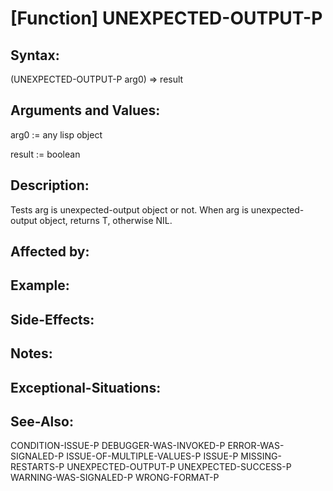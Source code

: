 # [Function] UNEXPECTED-OUTPUT-P

## Syntax:

(UNEXPECTED-OUTPUT-P arg0) => result

## Arguments and Values:

arg0 := any lisp object

result := boolean

## Description:
Tests arg is unexpected-output object or not.
When arg is unexpected-output object, returns T, otherwise NIL.

## Affected by:

## Example:

## Side-Effects:

## Notes:

## Exceptional-Situations:

## See-Also:

CONDITION-ISSUE-P
DEBUGGER-WAS-INVOKED-P
ERROR-WAS-SIGNALED-P
ISSUE-OF-MULTIPLE-VALUES-P
ISSUE-P
MISSING-RESTARTS-P
UNEXPECTED-OUTPUT-P
UNEXPECTED-SUCCESS-P
WARNING-WAS-SIGNALED-P
WRONG-FORMAT-P

